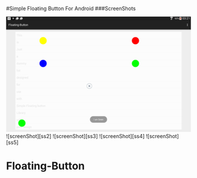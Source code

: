 #Simple Floating Button For Android
###ScreenShots

![screenShot][ss1]
![screenShot][ss2]
![screenShot][ss3]
![screenShot][ss4]
![screenShot][ss5]



# Floating-Button
[ss1]: https://raw.githubusercontent.com/mohand1993/Floating-Button/master/files/device-2015-04-18-032311.png
[ss1]: https://raw.githubusercontent.com/mohand1993/Floating-Button/master/files/device-2015-04-18-032311.png
[ss1]: https://raw.githubusercontent.com/mohand1993/Floating-Button/master/files/device-2015-04-18-032311.png
[ss1]: https://raw.githubusercontent.com/mohand1993/Floating-Button/master/files/device-2015-04-18-032311.png

